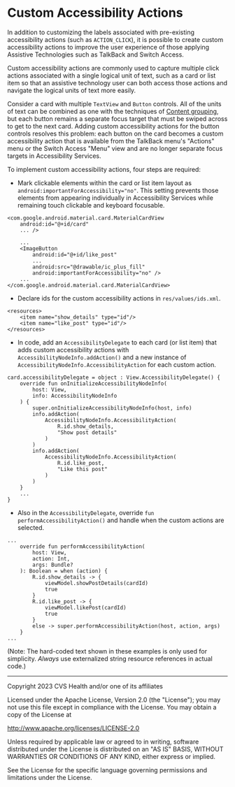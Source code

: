 # Custom Accessibility Actions
In addition to customizing the labels associated with pre-existing accessibility actions (such as `ACTION_CLICK`), it is possible to create custom accessibility actions to improve the user experience of those applying Assistive Technologies such as TalkBack and Switch Access.

Custom accessibility actions are commonly used to capture multiple click actions associated with a single logical unit of text, such as a card or list item so that an assistive technology user can both access those actions and navigate the logical units of text more easily.

Consider a card with multiple `TextView` and `Button` controls. All of the units of text can be combined as one with the techniques of [Content grouping](../grouping/ContentGrouping.md), but each button remains a separate focus target that must be swiped across to get to the next card. Adding custom accessibility actions for the button controls resolves this problem: each button on the card becomes a custom accessibility action that is available from the TalkBack menu's "Actions" menu or the Switch Access "Menu" view and are no longer separate focus targets in Accessibility Services.

To implement custom accessibility actions, four steps are required:

* Mark clickable elements within the card or list item layout as `android:importantForAccessibility="no"`. 
This setting prevents those elements from appearing 
individually in Accessibility Services while remaining touch clickable and keyboard focusable.

```
<com.google.android.material.card.MaterialCardView
    android:id="@+id/card"
    ... />
    
    ...
    <ImageButton
        android:id="@+id/like_post"
        ...
        android:src="@drawable/ic_plus_fill"
        android:importantForAccessibility="no" />
    ...
</com.google.android.material.card.MaterialCardView>
```

* Declare ids for the custom accessibility actions in `res/values/ids.xml`.

```
<resources>
    <item name="show_details" type="id"/>
    <item name="like_post" type="id"/>
</resources>
```

* In code, add an `AccessibilityDelegate` to each card (or list item) that adds custom accessibility actions with `AccessibilityNodeInfo.addAction()` and a new instance of `AccessibilityNodeInfo.AccessibilityAction` for each custom action.

```
card.accessibilityDelegate = object : View.AccessibilityDelegate() {
    override fun onInitializeAccessibilityNodeInfo(
        host: View,
        info: AccessibilityNodeInfo
    ) {
        super.onInitializeAccessibilityNodeInfo(host, info)
        info.addAction(
            AccessibilityNodeInfo.AccessibilityAction(
                R.id.show_details, 
                "Show post details"
            )
        )
        info.addAction(
            AccessibilityNodeInfo.AccessibilityAction(
                R.id.like_post, 
                "Like this post"
            )
        )
    }
    ...
}
```

* Also in the `AccessibilityDelegate`, override `fun performAccessibilityAction()` and handle when the custom actions are selected.

```
...
    override fun performAccessibilityAction(
        host: View,
        action: Int,
        args: Bundle?
    ): Boolean = when (action) {
        R.id.show_details -> {
            viewModel.showPostDetails(cardId)
            true
        }
        R.id.like_post -> {
            viewModel.likePost(cardId)
            true
        }
        else -> super.performAccessibilityAction(host, action, args)
    }
...
```

(Note: The hard-coded text shown in these examples is only used for simplicity. _Always_ use externalized string resource references in actual code.)

----

Copyright 2023 CVS Health and/or one of its affiliates
   
Licensed under the Apache License, Version 2.0 (the "License");
you may not use this file except in compliance with the License.
You may obtain a copy of the License at

http://www.apache.org/licenses/LICENSE-2.0
       
Unless required by applicable law or agreed to in writing, software
distributed under the License is distributed on an "AS IS" BASIS,
WITHOUT WARRANTIES OR CONDITIONS OF ANY KIND, either express or implied.
   
See the License for the specific language governing permissions and
limitations under the License.